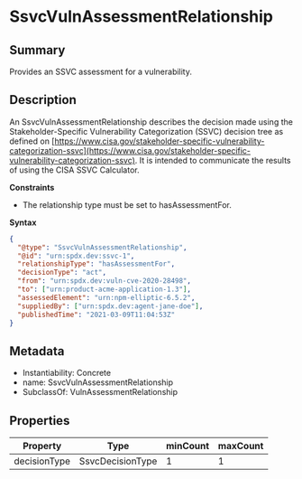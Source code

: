 <!-- Automatically generated by spec-parser v2.0.0 on 2023-12-27T15:02:03.969017+00:00 -->
<!-- SPDX-License-Identifier: Community-Spec-1.0 -->

# SsvcVulnAssessmentRelationship

## Summary

Provides an SSVC assessment for a vulnerability.


## Description

An SsvcVulnAssessmentRelationship describes the decision made using the
Stakeholder-Specific Vulnerability Categorization (SSVC) decision tree as
defined on [https://www.cisa.gov/stakeholder-specific-vulnerability-categorization-ssvc](https://www.cisa.gov/stakeholder-specific-vulnerability-categorization-ssvc).
It is intended to communicate the results of using the CISA SSVC Calculator.

**Constraints**

- The relationship type must be set to hasAssessmentFor.

**Syntax**

```json
{
  "@type": "SsvcVulnAssessmentRelationship",
  "@id": "urn:spdx.dev:ssvc-1",
  "relationshipType": "hasAssessmentFor",
  "decisionType": "act",
  "from": "urn:spdx.dev:vuln-cve-2020-28498",
  "to": ["urn:product-acme-application-1.3"],
  "assessedElement": "urn:npm-elliptic-6.5.2",
  "suppliedBy": ["urn:spdx.dev:agent-jane-doe"],
  "publishedTime": "2021-03-09T11:04:53Z"
}
```


## Metadata

- Instantiability: Concrete
- name: SsvcVulnAssessmentRelationship
- SubclassOf: VulnAssessmentRelationship



## Properties

| Property | Type | minCount | maxCount |
|---|---|---|---|
| decisionType | SsvcDecisionType | 1 | 1 |

